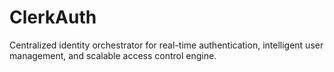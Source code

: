 # ClerkAuth
Centralized identity orchestrator for real-time authentication, intelligent user management, and scalable access control engine.
